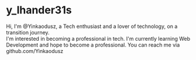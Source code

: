 # y_lhander31s
Hi, I'm @Yinkaodusz, a Tech enthusiast and a lover of technology, on a transition journey.  
I'm interested in becoming a professional in tech.
I'm currently learning Web Development and hope to become a professional.
You can reach me via github.com/Yinkaodusz

